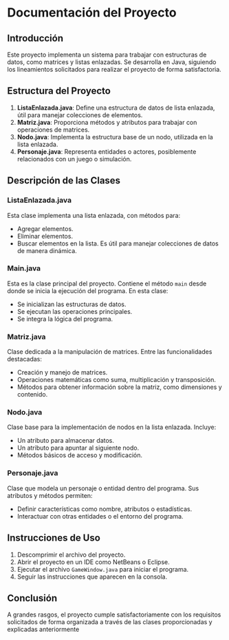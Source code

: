 # Documentación del Proyecto
## Introducción
Este proyecto implementa un sistema para trabajar con estructuras de datos, como
matrices y listas enlazadas.
Se desarrolla en Java, siguiendo los lineamientos solicitados para realizar el proyecto de
forma satisfactoria.
## Estructura del Proyecto
1. **ListaEnlazada.java**: Define una estructura de datos de lista enlazada, útil para
manejar colecciones de elementos.
2. **Matriz.java**: Proporciona métodos y atributos para trabajar con operaciones de
matrices.
3. **Nodo.java**: Implementa la estructura base de un nodo, utilizada en la lista enlazada.
4. **Personaje.java**: Representa entidades o actores, posiblemente relacionados con un
juego o simulación.
## Descripción de las Clases
### ListaEnlazada.java
Esta clase implementa una lista enlazada, con métodos para:
- Agregar elementos.
- Eliminar elementos.
- Buscar elementos en la lista.
Es útil para manejar colecciones de datos de manera dinámica.
### Main.java
Esta es la clase principal del proyecto. Contiene el método `main` desde donde se inicia
la ejecución del programa. En esta clase:
- Se inicializan las estructuras de datos.
- Se ejecutan las operaciones principales.
- Se integra la lógica del programa.
### Matriz.java
Clase dedicada a la manipulación de matrices. Entre las funcionalidades destacadas:
- Creación y manejo de matrices.
- Operaciones matemáticas como suma, multiplicación y transposición.
- Métodos para obtener información sobre la matriz, como dimensiones y contenido.
### Nodo.java
Clase base para la implementación de nodos en la lista enlazada. Incluye:
- Un atributo para almacenar datos.
- Un atributo para apuntar al siguiente nodo.
- Métodos básicos de acceso y modificación.
### Personaje.java
Clase que modela un personaje o entidad dentro del programa. Sus atributos y métodos
permiten:
- Definir características como nombre, atributos o estadísticas.
- Interactuar con otras entidades o el entorno del programa.
## Instrucciones de Uso
1. Descomprimir el archivo del proyecto.
2. Abrir el proyecto en un IDE como NetBeans o Eclipse.
3. Ejecutar el archivo `GameWindow.java` para iniciar el programa.
4. Seguir las instrucciones que aparecen en la consola.
## Conclusión
A grandes rasgos, el proyecto cumple satisfactoriamente con los requisitos solicitados de
forma organizada a través de las clases proporcionadas y explicadas anteriormente
